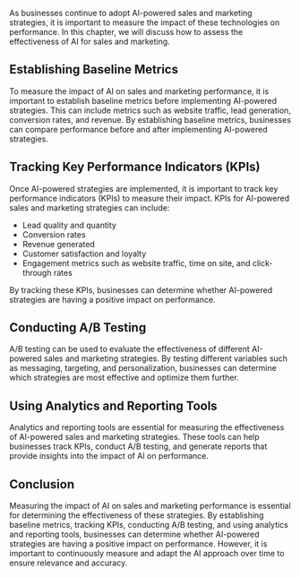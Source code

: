 
As businesses continue to adopt AI-powered sales and marketing strategies, it is important to measure the impact of these technologies on performance. In this chapter, we will discuss how to assess the effectiveness of AI for sales and marketing.

Establishing Baseline Metrics
-----------------------------

To measure the impact of AI on sales and marketing performance, it is important to establish baseline metrics before implementing AI-powered strategies. This can include metrics such as website traffic, lead generation, conversion rates, and revenue. By establishing baseline metrics, businesses can compare performance before and after implementing AI-powered strategies.

Tracking Key Performance Indicators (KPIs)
------------------------------------------

Once AI-powered strategies are implemented, it is important to track key performance indicators (KPIs) to measure their impact. KPIs for AI-powered sales and marketing strategies can include:

* Lead quality and quantity
* Conversion rates
* Revenue generated
* Customer satisfaction and loyalty
* Engagement metrics such as website traffic, time on site, and click-through rates

By tracking these KPIs, businesses can determine whether AI-powered strategies are having a positive impact on performance.

Conducting A/B Testing
----------------------

A/B testing can be used to evaluate the effectiveness of different AI-powered sales and marketing strategies. By testing different variables such as messaging, targeting, and personalization, businesses can determine which strategies are most effective and optimize them further.

Using Analytics and Reporting Tools
-----------------------------------

Analytics and reporting tools are essential for measuring the effectiveness of AI-powered sales and marketing strategies. These tools can help businesses track KPIs, conduct A/B testing, and generate reports that provide insights into the impact of AI on performance.

Conclusion
----------

Measuring the impact of AI on sales and marketing performance is essential for determining the effectiveness of these strategies. By establishing baseline metrics, tracking KPIs, conducting A/B testing, and using analytics and reporting tools, businesses can determine whether AI-powered strategies are having a positive impact on performance. However, it is important to continuously measure and adapt the AI approach over time to ensure relevance and accuracy.
